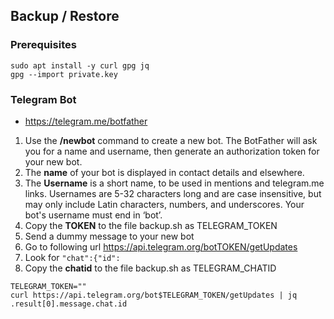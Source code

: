 ## Backup / Restore
### Prerequisites
```
sudo apt install -y curl gpg jq
gpg --import private.key
```

### Telegram Bot
- https://telegram.me/botfather
1. Use the **/newbot** command to create a new bot. The BotFather will ask you for a name and username, then generate an authorization token for your new bot.
2. The **name** of your bot is displayed in contact details and elsewhere.
3. The **Username** is a short name, to be used in mentions and telegram.me links. Usernames are 5-32 characters long and are case insensitive, but may only include Latin characters, numbers, and underscores. Your bot's username must end in ‘bot’.
4. Copy the **TOKEN** to the file backup.sh as TELEGRAM_TOKEN
5. Send a dummy message to your new bot
6. Go to following url https://api.telegram.org/botTOKEN/getUpdates
7. Look for ``"chat":{"id":``
8. Copy the **chatid** to the file backup.sh as TELEGRAM_CHATID 
````
TELEGRAM_TOKEN=""
curl https://api.telegram.org/bot$TELEGRAM_TOKEN/getUpdates | jq .result[0].message.chat.id
````
